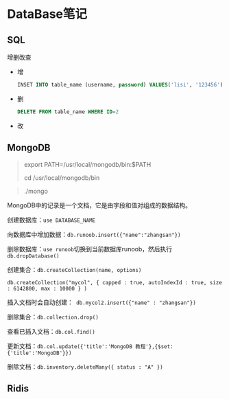 # DataBase笔记

## SQL

增删改查

+ 增

  ```sql
  INSET INTO table_name (username, password) VALUES('lisi', '123456')
  ```

+ 删

  ```sql
  DELETE FROM table_name WHERE ID=2
  ```

+ 改

  







## MongoDB

> export PATH=/usr/local/mongodb/bin:$PATH
>
> cd /usr/local/mongodb/bin

> ./mongo

MongoDB中的记录是一个文档，它是由字段和值对组成的数据结构。

创建数据库：`use DATABASE_NAME`

向数据库中增加数据：`db.runoob.insert({"name":"zhangsan"})`

删除数据库：`use runoob`切换到当前数据库runoob，然后执行`db.dropDatabase()`

创建集合：`db.createCollection(name, options)`

```shell
db.createCollection("mycol", { capped : true, autoIndexId : true, size : 6142800, max : 10000 } )
```

插入文档时会自动创建：` db.mycol2.insert({"name" : "zhangsan"})`

删除集合：`db.collection.drop()`

查看已插入文档：`db.col.find()`

更新文档：`db.col.update({'title':'MongoDB 教程'},{$set:{'title':'MongoDB'}})`

删除文档：`db.inventory.deleteMany({ status : "A" })`

## Ridis


